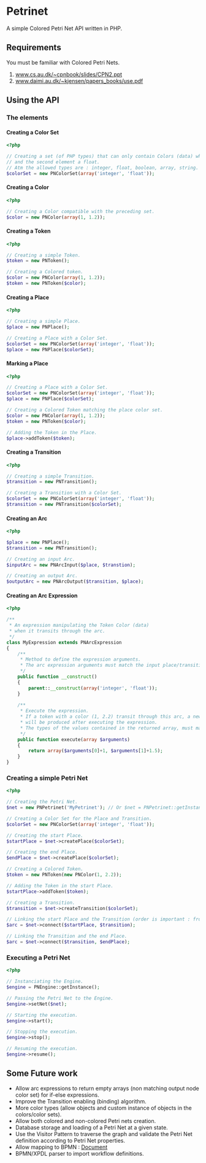# Petrinet

A simple Colored Petri Net API written in PHP.

## Requirements

You must be familiar with Colored Petri Nets.

1) www.cs.au.dk/~cpnbook/slides/CPN2.ppt  
2) www.daimi.au.dk/~kjensen/papers_books/use.pdf

## Using the API

### The elements

#### Creating a Color Set

```php
<?php

// Creating a set (of PHP types) that can only contain Colors (data) where the first element is an integer,
// and the second element a float.
// Atm the allowed types are : integer, float, boolean, array, string.
$colorSet = new PNColorSet(array('integer', 'float'));
```

#### Creating a Color

```php
<?php

// Creating a Color compatible with the preceding set.
$color = new PNColor(array(1, 1.2));
```

#### Creating a Token

```php
<?php

// Creating a simple Token.
$token = new PNToken();

// Creating a Colored token.
$color = new PNColor(array(1, 1.2));
$token = new PNToken($color);
```

#### Creating a Place

```php
<?php

// Creating a simple Place.
$place = new PNPlace();

// Creating a Place with a Color Set.
$colorSet = new PNColorSet(array('integer', 'float'));
$place = new PNPlace($colorSet);
```

#### Marking a Place

```php
<?php

// Creating a Place with a Color Set.
$colorSet = new PNColorSet(array('integer', 'float'));
$place = new PNPlace($colorSet);

// Creating a Colored Token matching the place color set.
$color = new PNColor(array(1, 1.2));
$token = new PNToken($color);

// Adding the Token in the Place.
$place->addToken($token);
```

#### Creating a Transition

```php
<?php

// Creating a simple Transition.
$transition = new PNTransition();

// Creating a Transition with a Color Set.
$colorSet = new PNColorSet(array('integer', 'float'));
$transition = new PNTransition($colorSet);
```

#### Creating an Arc

```php
<?php

$place = new PNPlace();
$transition = new PNTransition();

// Creating an input Arc.
$inputArc = new PNArcInput($place, $transtion);

// Creating an output Arc.
$outputArc = new PNArcOutput($transition, $place);
```

#### Creating an Arc Expression

```php
<?php

/**
 * An expression manipulating the Token Color (data) 
 * when it transits through the arc.
 */
class MyExpression extends PNArcExpression
{
	/**
	 * Method to define the expression arguments.
	 * The arc expression arguments must match the input place/transition color set (or a sub-set of it).
	 */
	public function __construct()
	{
		parent::__construct(array('integer', 'float'));
	}
	
	/**
     * Execute the expression.
     * If a token with a color (1, 2.2) transit through this arc, a new token with color (1+1, 2.2+1.5) = (2, 3.7)
     * will be produced after executing the expression.
     * The types of the values contained in the returned array, must match the output place/transition color set.
     */
	public function execute(array $arguments)
	{
		return array($arguments[0]+1, $arguments[1]+1.5);
	}
}
```

### Creating a simple Petri Net

```php
<?php

// Creating the Petri Net.
$net = new PNPetrinet('MyPetrinet'); // Or $net = PNPetrinet::getInstance('MyPetrinet');

// Creating a Color Set for the Place and Transition.
$colorSet = new PNColorSet(array('integer', 'float'));

// Creating the start Place.
$startPlace = $net->createPlace($colorSet);

// Creating the end Place.
$endPlace = $net->createPlace($colorSet);

// Creating a Colored Token.
$token = new PNToken(new PNColor(1, 2.2));

// Adding the Token in the start Place.
$startPlace->addToken($token);

// Creating a Transition.
$transition = $net->createTransition($colorSet);

// Linking the start Place and the Transition (order is important : from the place to the transition).
$arc = $net->connect($startPlace, $transition);

// Linking the Transition and the end Place.
$arc = $net->connect($transition, $endPlace);
```

### Executing a Petri Net

```php
<?php

// Instanciating the Engine.
$engine = PNEngine::getInstance();

// Passing the Petri Net to the Engine.
$engine->setNet($net);

// Starting the execution.
$engine->start();

// Stopping the execution.
$engine->stop();

// Resuming the execution.
$engine->resume();
```

## Some Future work

- Allow arc expressions to return empty arrays (non matching output node color set) for if-else expressions.
- Improve the Transition enabling (binding) algorithm.
- More color types (allow objects and custom instance of objects in the colors/color sets).
- Allow both colored and non-colored Petri nets creation.
- Database storage and loading of a Petri Net at a given state.
- Use the Visitor Pattern to traverse the graph and validate the Petri Net definition according to Petri Net properties.
- Allow mapping to BPMN : [Document](https://docs.google.com/viewer?a=v&q=cache:DST7lP9yJcoJ:eng.alexu.edu.eg/~elmongui/papers/bpmnFormalization.pdf+&hl=fr&gl=fr&pid=bl&srcid=ADGEESgZJ65Z-tgQ1WXYW2CtkCv2M_pdEGRRvFl-blX8ZBxg79-N9pm8emclxiLBcms0T8oFRrmXKr2migwk9GeH0vusODYs7jOhydn-q4uSmXxzIyIicRgbX34_VtSmohp6i6ld9csW&sig=AHIEtbQhN7uhnEZxSJp7YznCohfRTS3fTQ&pli=1)
- BPMN/XPDL parser to import workflow definitions.
